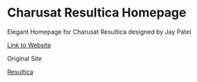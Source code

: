 # Charusat Resultica Homepage
 Elegant Homepage for Charusat Resultica designed by Jay Patel

[Link to Website](http://bit.ly/bootstrapmade)

Original Site

[Resultica](http://bit.ly/resultica)
